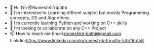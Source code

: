 - 👋 Hi, I’m @RomeshKTripathi
- 👀 I’m interested in Learning diffrent subject but mostly Programming concepts, DS and Algorithms 
- 🌱 I’m currently learning Python and working on C++ skills
- 💞️ I’m looking to collaborate on any C++ Project
- 📫 How to reach me Email:romeshktripathi@gmail.com  Linkdin:https://www.linkedin.com/in/romesh-k-tripathi-53518a1b8

<!---
RomeshKTripathi/RomeshKTripathi is a ✨ special ✨ repository because its `README.md` (this file) appears on your GitHub profile.
You can click the Preview link to take a look at your changes.
--->
